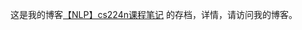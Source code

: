 这是我的博客[【NLP】cs224n课程笔记](https://blog.csdn.net/weixin_37251044/article/details/83473874) 的存档，详情，请访问我的博客。
